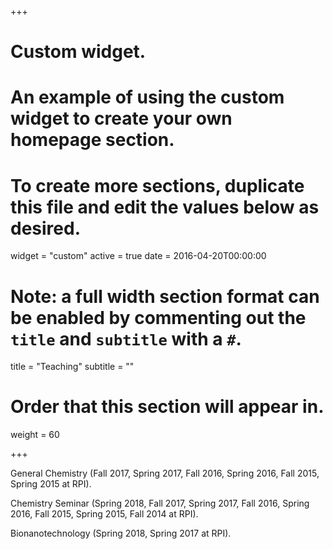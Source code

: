 +++
# Custom widget.
# An example of using the custom widget to create your own homepage section.
# To create more sections, duplicate this file and edit the values below as desired.
widget = "custom"
active = true
date = 2016-04-20T00:00:00

# Note: a full width section format can be enabled by commenting out the `title` and `subtitle` with a `#`.
title = "Teaching"
subtitle = ""

# Order that this section will appear in.
weight = 60

+++

General Chemistry (Fall 2017, Spring 2017, Fall 2016, Spring 2016, Fall 2015, Spring 2015 at RPI).

Chemistry Seminar (Spring 2018, Fall 2017, Spring 2017, Fall 2016, Spring 2016, Fall 2015, Spring
2015, Fall 2014 at RPI).

Bionanotechnology (Spring 2018, Spring 2017 at RPI).
